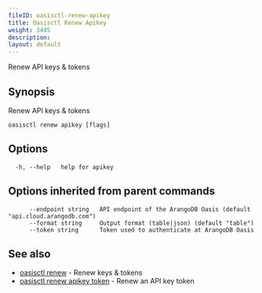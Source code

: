 ```yaml
---
fileID: oasisctl-renew-apikey
title: Oasisctl Renew Apikey
weight: 3445
description: 
layout: default
---
```

Renew API keys & tokens

## Synopsis

Renew API keys & tokens

```
oasisctl renew apikey [flags]
```

## Options

```
  -h, --help   help for apikey
```

## Options inherited from parent commands

```
      --endpoint string   API endpoint of the ArangoDB Oasis (default "api.cloud.arangodb.com")
      --format string     Output format (table|json) (default "table")
      --token string      Token used to authenticate at ArangoDB Oasis
```

## See also

* [oasisctl renew]()	 - Renew keys & tokens
* [oasisctl renew apikey token](oasisctl-renew-apikey-token)	 - Renew an API key token

